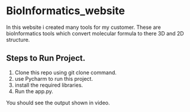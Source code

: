 # BioInformatics_website
In this website i created many tools for my customer. These are bioInformatics tools which convert molecular formula to there 3D and 2D structure.

## Steps to Run Project.
 1. Clone this repo using git clone command.
 2. use Pycharm to run this project.
 3. install the required libraries.
 4. Run the app.py.



You should see the output shown in video.

